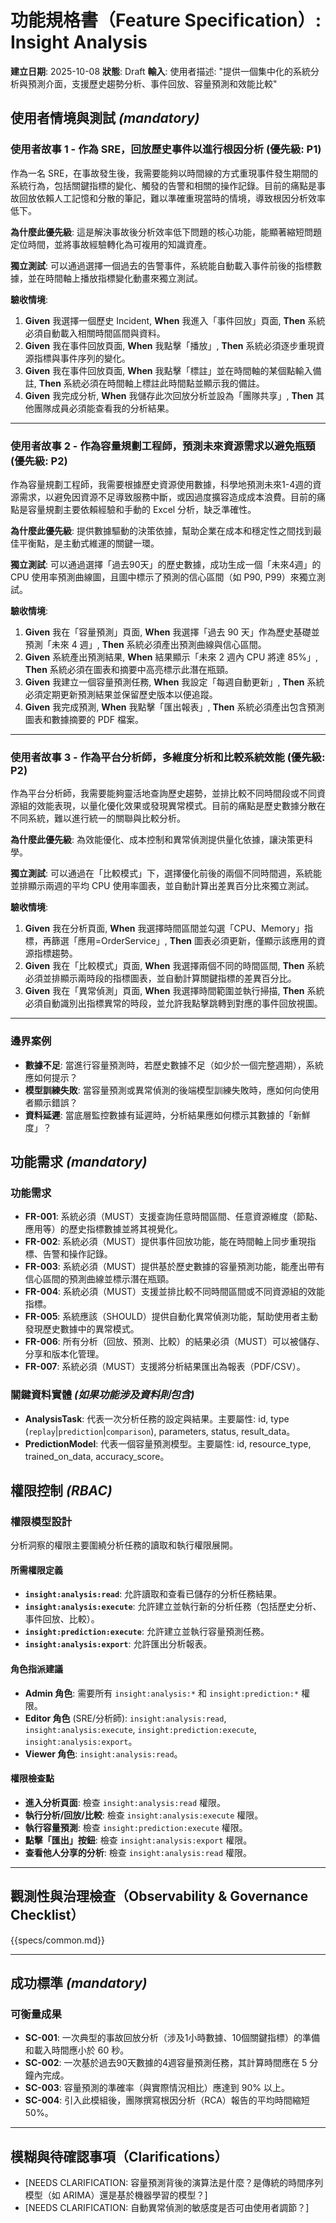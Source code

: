 # 功能規格書（Feature Specification）: Insight Analysis

**建立日期**: 2025-10-08
**狀態**: Draft
**輸入**: 使用者描述: "提供一個集中化的系統分析與預測介面，支援歷史趨勢分析、事件回放、容量預測和效能比較"

## 使用者情境與測試 *(mandatory)*

### 使用者故事 1 - 作為 SRE，回放歷史事件以進行根因分析 (優先級: P1)

作為一名 SRE，在事故發生後，我需要能夠以時間線的方式重現事件發生期間的系統行為，包括關鍵指標的變化、觸發的告警和相關的操作記錄。目前的痛點是事故回放依賴人工記憶和分散的筆記，難以準確重現當時的情境，導致根因分析效率低下。

**為什麼此優先級**: 這是解決事故後分析效率低下問題的核心功能，能顯著縮短問題定位時間，並將事故經驗轉化為可複用的知識資產。

**獨立測試**: 可以通過選擇一個過去的告警事件，系統能自動載入事件前後的指標數據，並在時間軸上播放指標變化動畫來獨立測試。

**驗收情境**:

1. **Given** 我選擇一個歷史 Incident, **When** 我進入「事件回放」頁面, **Then** 系統必須自動載入相關時間區間與資料。
2. **Given** 我在事件回放頁面, **When** 我點擊「播放」, **Then** 系統必須逐步重現資源指標與事件序列的變化。
3. **Given** 我在事件回放頁面, **When** 我點擊「標註」並在時間軸的某個點輸入備註, **Then** 系統必須在時間軸上標註此時間點並顯示我的備註。
4. **Given** 我完成分析, **When** 我儲存此次回放分析並設為「團隊共享」, **Then** 其他團隊成員必須能查看我的分析結果。

---

### 使用者故事 2 - 作為容量規劃工程師，預測未來資源需求以避免瓶頸 (優先級: P2)

作為容量規劃工程師，我需要根據歷史資源使用數據，科學地預測未來1-4週的資源需求，以避免因資源不足導致服務中斷，或因過度擴容造成成本浪費。目前的痛點是容量規劃主要依賴經驗和手動的 Excel 分析，缺乏準確性。

**為什麼此優先級**: 提供數據驅動的決策依據，幫助企業在成本和穩定性之間找到最佳平衡點，是主動式維運的關鍵一環。

**獨立測試**: 可以通過選擇「過去90天」的歷史數據，成功生成一個「未來4週」的 CPU 使用率預測曲線圖，且圖中標示了預測的信心區間（如 P90, P99）來獨立測試。

**驗收情境**:

1. **Given** 我在「容量預測」頁面, **When** 我選擇「過去 90 天」作為歷史基礎並預測「未來 4 週」, **Then** 系統必須產出預測曲線與信心區間。
2. **Given** 系統產出預測結果, **When** 結果顯示「未來 2 週內 CPU 將達 85%」, **Then** 系統必須在圖表和摘要中高亮標示此潛在瓶頸。
3. **Given** 我建立一個容量預測任務, **When** 我設定「每週自動更新」, **Then** 系統必須定期更新預測結果並保留歷史版本以便追蹤。
4. **Given** 我完成預測, **When** 我點擊「匯出報表」, **Then** 系統必須產出包含預測圖表和數據摘要的 PDF 檔案。

---

### 使用者故事 3 - 作為平台分析師，多維度分析和比較系統效能 (優先級: P2)

作為平台分析師，我需要能夠靈活地查詢歷史趨勢，並排比較不同時間段或不同資源組的效能表現，以量化優化效果或發現異常模式。目前的痛點是歷史數據分散在不同系統，難以進行統一的關聯與比較分析。

**為什麼此優先級**: 為效能優化、成本控制和異常偵測提供量化依據，讓決策更科學。

**獨立測試**: 可以通過在「比較模式」下，選擇優化前後的兩個不同時間週，系統能並排顯示兩週的平均 CPU 使用率圖表，並自動計算出差異百分比來獨立測試。

**驗收情境**:

1. **Given** 我在分析頁面, **When** 我選擇時間區間並勾選「CPU、Memory」指標，再篩選「應用=OrderService」, **Then** 圖表必須更新，僅顯示該應用的資源指標趨勢。
2. **Given** 我在「比較模式」頁面, **When** 我選擇兩個不同的時間區間, **Then** 系統必須並排顯示兩時段的指標圖表，並自動計算關鍵指標的差異百分比。
3. **Given** 我在「異常偵測」頁面, **When** 我選擇時間範圍並執行掃描, **Then** 系統必須自動識別出指標異常的時段，並允許我點擊跳轉到對應的事件回放視圖。

---

### 邊界案例

- **數據不足**: 當進行容量預測時，若歷史數據不足（如少於一個完整週期），系統應如何提示？
- **模型訓練失敗**: 當容量預測或異常偵測的後端模型訓練失敗時，應如何向使用者顯示錯誤？
- **資料延遲**: 當底層監控數據有延遲時，分析結果應如何標示其數據的「新鮮度」？

## 功能需求 *(mandatory)*

### 功能需求

- **FR-001**: 系統必須（MUST）支援查詢任意時間區間、任意資源維度（節點、應用等）的歷史指標數據並將其視覺化。
- **FR-002**: 系統必須（MUST）提供事件回放功能，能在時間軸上同步重現指標、告警和操作記錄。
- **FR-003**: 系統必須（MUST）提供基於歷史數據的容量預測功能，能產出帶有信心區間的預測曲線並標示潛在瓶頸。
- **FR-004**: 系統必須（MUST）支援並排比較不同時間區間或不同資源組的效能指標。
- **FR-005**: 系統應該（SHOULD）提供自動化異常偵測功能，幫助使用者主動發現歷史數據中的異常模式。
- **FR-006**: 所有分析（回放、預測、比較）的結果必須（MUST）可以被儲存、分享和版本化管理。
- **FR-007**: 系統必須（MUST）支援將分析結果匯出為報表（PDF/CSV）。

### 關鍵資料實體 *(如果功能涉及資料則包含)*

- **AnalysisTask**: 代表一次分析任務的設定與結果。主要屬性: id, type (`replay`|`prediction`|`comparison`), parameters, status, result_data。
- **PredictionModel**: 代表一個容量預測模型。主要屬性: id, resource_type, trained_on_data, accuracy_score。

## 權限控制 *(RBAC)*

### 權限模型設計

分析洞察的權限主要圍繞分析任務的讀取和執行權限展開。

#### 所需權限定義

- **`insight:analysis:read`**: 允許讀取和查看已儲存的分析任務結果。
- **`insight:analysis:execute`**: 允許建立並執行新的分析任務（包括歷史分析、事件回放、比較）。
- **`insight:prediction:execute`**: 允許建立並執行容量預測任務。
- **`insight:analysis:export`**: 允許匯出分析報表。

#### 角色指派建議

- **Admin 角色**: 需要所有 `insight:analysis:*` 和 `insight:prediction:*` 權限。
- **Editor 角色** (SRE/分析師): `insight:analysis:read`, `insight:analysis:execute`, `insight:prediction:execute`, `insight:analysis:export`。
- **Viewer 角色**: `insight:analysis:read`。

#### 權限檢查點

- **進入分析頁面**: 檢查 `insight:analysis:read` 權限。
- **執行分析/回放/比較**: 檢查 `insight:analysis:execute` 權限。
- **執行容量預測**: 檢查 `insight:prediction:execute` 權限。
- **點擊「匯出」按鈕**: 檢查 `insight:analysis:export` 權限。
- **查看他人分享的分析**: 檢查 `insight:analysis:read` 權限。

---

## 觀測性與治理檢查（Observability & Governance Checklist）

{{specs/common.md}}

---

## 成功標準 *(mandatory)*

### 可衡量成果

- **SC-001**: 一次典型的事故回放分析（涉及1小時數據、10個關鍵指標）的準備和載入時間應小於 60 秒。
- **SC-002**: 一次基於過去90天數據的4週容量預測任務，其計算時間應在 5 分鐘內完成。
- **SC-003**: 容量預測的準確率（與實際情況相比）應達到 90% 以上。
- **SC-004**: 引入此模組後，團隊撰寫根因分析（RCA）報告的平均時間縮短 50%。

---

## 模糊與待確認事項（Clarifications）

- [NEEDS CLARIFICATION: 容量預測背後的演算法是什麼？是傳統的時間序列模型（如 ARIMA）還是基於機器學習的模型？]
- [NEEDS CLARIFICATION: 自動異常偵測的敏感度是否可由使用者調節？]